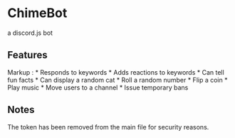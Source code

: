 # ChimeBot
a discord.js bot

## Features
 Markup : * Responds to keywords
          * Adds reactions to keywords
          * Can tell fun facts
          * Can display a random cat
          * Roll a random number
          * Flip a coin
          * Play music
          * Move users to a channel
          * Issue temporary bans

## Notes
The token has been removed from the main file for security reasons.
